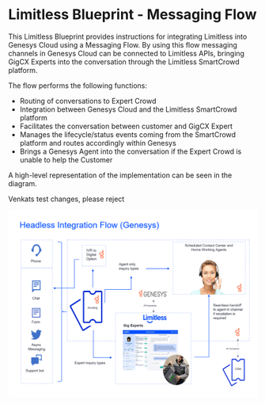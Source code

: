 # Limitless Blueprint - Messaging Flow

This Limitless Blueprint provides instructions for integrating Limitless into Genesys Cloud using a Messaging Flow. By using this flow messaging channels in Genesys Cloud can be connected to Limitless APIs, bringing GigCX Experts into the conversation through the Limitless SmartCrowd platform.

The flow performs the following functions:

*   Routing of conversations to Expert Crowd
*   Integration between Genesys Cloud and the Limitless SmartCrowd platform
*   Facilitates the conversation between customer and GigCX Expert
*   Manages the lifecycle/status events coming from the SmartCrowd platform and routes accordingly within Genesys
*   Brings a Genesys Agent into the conversation if the Expert Crowd is unable to help the Customer

A high-level representation of the implementation can be seen in the diagram.

Venkats test changes, please reject

![](blueprint/images/Architecture.png)
